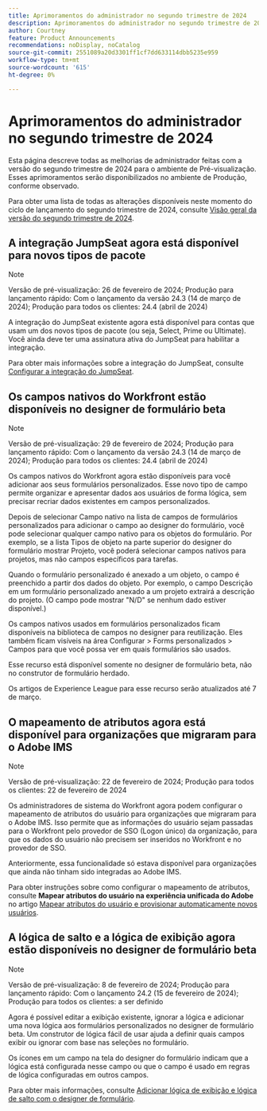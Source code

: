 ```yaml
---
title: Aprimoramentos do administrador no segundo trimestre de 2024
description: Aprimoramentos do administrador no segundo trimestre de 2024
author: Courtney
feature: Product Announcements
recommendations: noDisplay, noCatalog
source-git-commit: 2551089a20d3301ff1cf7dd633114dbb5235e959
workflow-type: tm+mt
source-wordcount: '615'
ht-degree: 0%

---
```


# Aprimoramentos do administrador no segundo trimestre de 2024

Esta página descreve todas as melhorias de administrador feitas com a versão do segundo trimestre de 2024 para o ambiente de Pré-visualização. Esses aprimoramentos serão disponibilizados no ambiente de Produção, conforme observado.

Para obter uma lista de todas as alterações disponíveis neste momento do ciclo de lançamento do segundo trimestre de 2024, consulte [Visão geral da versão do segundo trimestre de 2024](/help/quicksilver/product-announcements/product-releases/24-q2-release-activity/24-q2-release-overview.md).

## A integração JumpSeat agora está disponível para novos tipos de pacote

>[!NOTE]
>
>Versão de pré-visualização: 26 de fevereiro de 2024; Produção para lançamento rápido: Com o lançamento da versão 24.3 (14 de março de 2024); Produção para todos os clientes: 24.4 (abril de 2024)

A integração do JumpSeat existente agora está disponível para contas que usam um dos novos tipos de pacote (ou seja, Select, Prime ou Ultimate). Você ainda deve ter uma assinatura ativa do JumpSeat para habilitar a integração.

Para obter mais informações sobre a integração do JumpSeat, consulte [Configurar a integração do JumpSeat](/help/quicksilver/administration-and-setup/configure-integrations/configure-jumpseat.md).

## Os campos nativos do Workfront estão disponíveis no designer de formulário beta

>[!NOTE]
>
>Versão de pré-visualização: 29 de fevereiro de 2024; Produção para lançamento rápido: Com o lançamento da versão 24.3 (14 de março de 2024); Produção para todos os clientes: 24.4 (abril de 2024)

Os campos nativos do Workfront agora estão disponíveis para você adicionar aos seus formulários personalizados. Esse novo tipo de campo permite organizar e apresentar dados aos usuários de forma lógica, sem precisar recriar dados existentes em campos personalizados.

Depois de selecionar Campo nativo na lista de campos de formulários personalizados para adicionar o campo ao designer do formulário, você pode selecionar qualquer campo nativo para os objetos do formulário. Por exemplo, se a lista Tipos de objeto na parte superior do designer do formulário mostrar Projeto, você poderá selecionar campos nativos para projetos, mas não campos específicos para tarefas.

Quando o formulário personalizado é anexado a um objeto, o campo é preenchido a partir dos dados do objeto. Por exemplo, o campo Descrição em um formulário personalizado anexado a um projeto extrairá a descrição do projeto. (O campo pode mostrar &quot;N/D&quot; se nenhum dado estiver disponível.)

Os campos nativos usados em formulários personalizados ficam disponíveis na biblioteca de campos no designer para reutilização. Eles também ficam visíveis na área Configurar > Forms personalizados > Campos para que você possa ver em quais formulários são usados.

Esse recurso está disponível somente no designer de formulário beta, não no construtor de formulário herdado.

Os artigos de Experience League para esse recurso serão atualizados até 7 de março.

## O mapeamento de atributos agora está disponível para organizações que migraram para o Adobe IMS

>[!NOTE]
>
>Versão de pré-visualização: 22 de fevereiro de 2024; Produção para todos os clientes: 22 de fevereiro de 2024

Os administradores de sistema do Workfront agora podem configurar o mapeamento de atributos do usuário para organizações que migraram para o Adobe IMS. Isso permite que as informações do usuário sejam passadas para o Workfront pelo provedor de SSO (Logon único) da organização, para que os dados do usuário não precisem ser inseridos no Workfront e no provedor de SSO.

Anteriormente, essa funcionalidade só estava disponível para organizações que ainda não tinham sido integradas ao Adobe IMS.

Para obter instruções sobre como configurar o mapeamento de atributos, consulte **Mapear atributos do usuário na experiência unificada do Adobe** no artigo [Mapear atributos do usuário e provisionar automaticamente novos usuários](/help/quicksilver/administration-and-setup/add-users/create-and-manage-users/map-user-attributes.md).

## A lógica de salto e a lógica de exibição agora estão disponíveis no designer de formulário beta

>[!NOTE]
>
>Versão de pré-visualização: 8 de fevereiro de 2024; Produção para lançamento rápido: Com o lançamento 24.2 (15 de fevereiro de 2024); Produção para todos os clientes: a ser definido

Agora é possível editar a exibição existente, ignorar a lógica e adicionar uma nova lógica aos formulários personalizados no designer de formulário beta. Um construtor de lógica fácil de usar ajuda a definir quais campos exibir ou ignorar com base nas seleções no formulário.

Os ícones em um campo na tela do designer do formulário indicam que a lógica está configurada nesse campo ou que o campo é usado em regras de lógica configuradas em outros campos.

Para obter mais informações, consulte [Adicionar lógica de exibição e lógica de salto com o designer de formulário](/help/quicksilver/administration-and-setup/customize-workfront/create-manage-custom-forms/form-designer/design-a-form/display-skip-logic-form-designer.md).